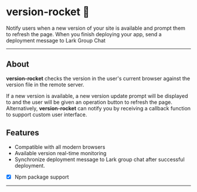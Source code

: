 # version-rocket  🔔

Notify users when a new version of your site is available and prompt them to refresh the page.
When you finish deploying your app, send a deployment message to Lark Group Chat

---

## About

**version-rocket** checks the version in the user's current browser against the version file in the remote server.

If a new version is available, a new version update prompt will be displayed to and the user will be given an operation button to refresh the page. Alternatively, **version-rocket** can notify you by receiving a callback function to support custom user interface.

## Features

- Compatible with all modern browsers
- Available version real-time monitoring
- Synchronize deployment message to Lark group chat after successful deployment.
- [x] Npm package support

---





